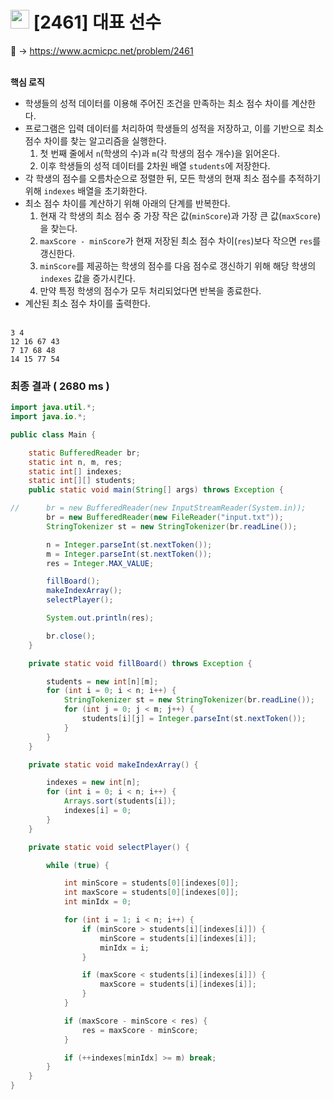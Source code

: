 # <img src="https://d2gd6pc034wcta.cloudfront.net/tier/14.svg" width="30"> [2461] 대표 선수

📌 → https://www.acmicpc.net/problem/2461 <br/><br/>

**핵심 로직**

- 학생들의 성적 데이터를 이용해 주어진 조건을 만족하는 최소 점수 차이를 계산한다.
- 프로그램은 입력 데이터를 처리하여 학생들의 성적을 저장하고, 이를 기반으로 최소 점수 차이를 찾는 알고리즘을 실행한다.
    1. 첫 번째 줄에서 `n`(학생의 수)과 `m`(각 학생의 점수 개수)을 읽어온다.
    2. 이후 학생들의 성적 데이터를 2차원 배열 `students`에 저장한다.
- 각 학생의 점수를 오름차순으로 정렬한 뒤, 모든 학생의 현재 최소 점수를 추적하기 위해 `indexes` 배열을 초기화한다.
- 최소 점수 차이를 계산하기 위해 아래의 단계를 반복한다.
    1. 현재 각 학생의 최소 점수 중 가장 작은 값(`minScore`)과 가장 큰 값(`maxScore`)을 찾는다.
    2. `maxScore - minScore`가 현재 저장된 최소 점수 차이(`res`)보다 작으면 `res`를 갱신한다.
    3. `minScore`를 제공하는 학생의 점수를 다음 점수로 갱신하기 위해 해당 학생의 `indexes` 값을 증가시킨다.
    4. 만약 특정 학생의 점수가 모두 처리되었다면 반복을 종료한다.
- 계산된 최소 점수 차이를 출력한다. <br/><br/>

```
3 4
12 16 67 43
7 17 68 48
14 15 77 54
```

### 최종 결과 ( 2680 ms )

```java
import java.util.*;
import java.io.*;

public class Main {

    static BufferedReader br;
    static int n, m, res;
    static int[] indexes;
    static int[][] students;
    public static void main(String[] args) throws Exception {

//      br = new BufferedReader(new InputStreamReader(System.in));
        br = new BufferedReader(new FileReader("input.txt"));
        StringTokenizer st = new StringTokenizer(br.readLine());

        n = Integer.parseInt(st.nextToken());
        m = Integer.parseInt(st.nextToken());
        res = Integer.MAX_VALUE;

        fillBoard();
        makeIndexArray();
        selectPlayer();

        System.out.println(res);

        br.close();
    }

    private static void fillBoard() throws Exception {

        students = new int[n][m];
        for (int i = 0; i < n; i++) {
            StringTokenizer st = new StringTokenizer(br.readLine());
            for (int j = 0; j < m; j++) {
                students[i][j] = Integer.parseInt(st.nextToken());
            }
        }
    }

    private static void makeIndexArray() {

        indexes = new int[n];
        for (int i = 0; i < n; i++) {
            Arrays.sort(students[i]);
            indexes[i] = 0;
        }
    }

    private static void selectPlayer() {

        while (true) {

            int minScore = students[0][indexes[0]];
            int maxScore = students[0][indexes[0]];
            int minIdx = 0;

            for (int i = 1; i < n; i++) {
                if (minScore > students[i][indexes[i]]) {
                    minScore = students[i][indexes[i]];
                    minIdx = i;
                }

                if (maxScore < students[i][indexes[i]]) {
                    maxScore = students[i][indexes[i]];
                }
            }

            if (maxScore - minScore < res) {
                res = maxScore - minScore;
            }

            if (++indexes[minIdx] >= m) break;
        }
    }
}
```
